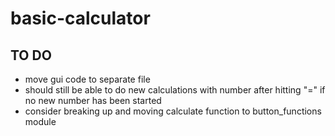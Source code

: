 # basic-calculator

## TO DO
- move gui code to separate file
- should still be able to do new calculations with number after hitting "=" if no new number has been started
- consider breaking up and moving calculate function to button_functions module
